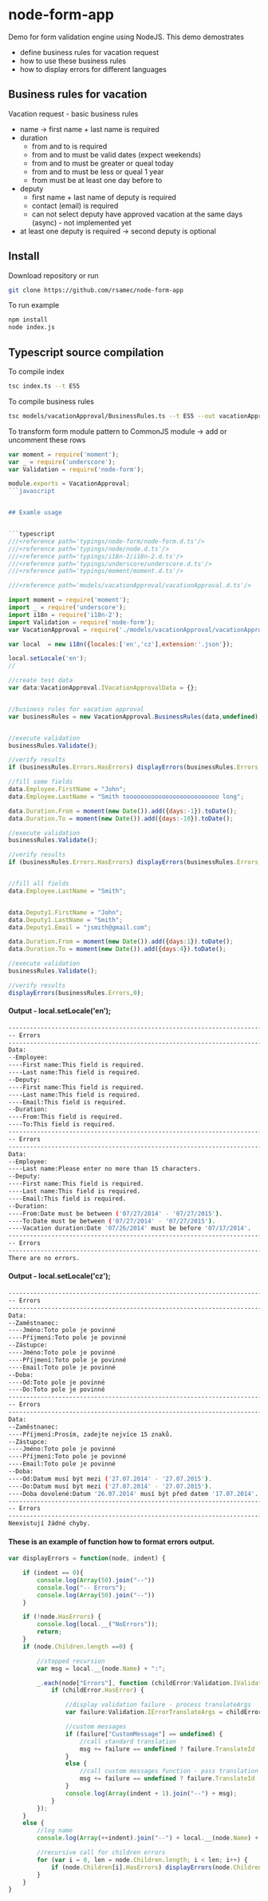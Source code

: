 node-form-app
=============

Demo for form validation engine using NodeJS. This demo demostrates

+   define business rules for vacation request
+   how to use these business rules
+   how to display errors for different languages

## Business rules for vacation

Vacation request - basic business rules

+   name -> first name + last name is required
+   duration
    +   from and to is required
    +   from and to must be valid dates (expect weekends)
    +   from and to must be greater or queal today
    +   from and to must be less or queal 1 year
    +   from must be at least one day before to
+   deputy
    +   first name + last name of deputy is required
    +   contact (email) is required
    +   can not select deputy have approved vacation at the same days (async) - not implemented yet
+   at least one deputy is required -> second deputy is optional


## Install

Download repository or run
```bash
git clone https://github.com/rsamec/node-form-app
```

To run example

```bash
npm install
node index.js
```

## Typescript source compilation

To compile index

```bash
tsc index.ts --t ES5
```

To compile business rules

```bash
tsc models/vacationApproval/BusinessRules.ts --t ES5 --out vacationApproval.js
```

To transform form module pattern to CommonJS module -> add or uncomment these  rows

```javascript
var moment = require('moment');
var _ = require('underscore');
var Validation = require('node-form');

module.exports = VacationApproval;
```javascript


## Examle usage


```typescript
///<reference path='typings/node-form/node-form.d.ts'/>
///<reference path='typings/node/node.d.ts'/>
///<reference path='typings/i18n-2/i18n-2.d.ts'/>
///<reference path='typings/underscore/underscore.d.ts'/>
///<reference path='typings/moment/moment.d.ts'/>

///<reference path='models/vacationApproval/vacationApproval.d.ts'/>

import moment = require('moment');
import _ = require('underscore');
import i18n = require('i18n-2');
import Validation = require('node-form');
var VacationApproval = require('./models/vacationApproval/vacationApproval.js');

var local  = new i18n({locales:['en','cz'],extension:'.json'});

local.setLocale('en');
//

//create test data
var data:VacationApproval.IVacationApprovalData = {};


//business rules for vacation approval
var businessRules = new VacationApproval.BusinessRules(data,undefined);


//execute validation
businessRules.Validate();

//verify results
if (businessRules.Errors.HasErrors) displayErrors(businessRules.Errors,0)

//fill some fields
data.Employee.FirstName = "John";
data.Employee.LastName = "Smith toooooooooooooooooooooooooo long";

data.Duration.From = moment(new Date()).add({days:-1}).toDate();
data.Duration.To = moment(new Date()).add({days:-10}).toDate();

//execute validation
businessRules.Validate();

//verify results
if (businessRules.Errors.HasErrors) displayErrors(businessRules.Errors,0);


//fill all fields
data.Employee.LastName = "Smith";


data.Deputy1.FirstName = "John";
data.Deputy1.LastName = "Smith";
data.Deputy1.Email = "jsmith@gmail.com";

data.Duration.From = moment(new Date()).add({days:1}).toDate();
data.Duration.To = moment(new Date()).add({days:4}).toDate();

//execute validation
businessRules.Validate();

//verify results
displayErrors(businessRules.Errors,0);
```

#### Output - local.setLocale('en');
```bash
--------------------------------------------------------------------------------------------------
-- Errors
--------------------------------------------------------------------------------------------------
Data:
--Employee:
----First name:This field is required.
----Last name:This field is required.
--Deputy:
----First name:This field is required.
----Last name:This field is required.
----Email:This field is required.
--Duration:
----From:This field is required.
----To:This field is required.
--------------------------------------------------------------------------------------------------
-- Errors
--------------------------------------------------------------------------------------------------
Data:
--Employee:
----Last name:Please enter no more than 15 characters.
--Deputy:
----First name:This field is required.
----Last name:This field is required.
----Email:This field is required.
--Duration:
----From:Date must be between ('07/27/2014' - '07/27/2015').
----To:Date must be between ('07/27/2014' - '07/27/2015').
----Vacation duration:Date '07/26/2014' must be before '07/17/2014'.
--------------------------------------------------------------------------------------------------
-- Errors
--------------------------------------------------------------------------------------------------
There are no errors.
```

#### Output - local.setLocale('cz');

```bash
--------------------------------------------------------------------------------------------------
-- Errors
--------------------------------------------------------------------------------------------------
Data:
--Zaměstnanec:
----Jméno:Toto pole je povinné
----Příjmení:Toto pole je povinné
--Zástupce:
----Jméno:Toto pole je povinné
----Příjmení:Toto pole je povinné
----Email:Toto pole je povinné
--Doba:
----Od:Toto pole je povinné
----Do:Toto pole je povinné
--------------------------------------------------------------------------------------------------
-- Errors
--------------------------------------------------------------------------------------------------
Data:
--Zaměstnanec:
----Příjmení:Prosím, zadejte nejvíce 15 znaků.
--Zástupce:
----Jméno:Toto pole je povinné
----Příjmení:Toto pole je povinné
----Email:Toto pole je povinné
--Doba:
----Od:Datum musí být mezi ('27.07.2014' - '27.07.2015').
----Do:Datum musí být mezi ('27.07.2014' - '27.07.2015').
----Doba dovolené:Datum '26.07.2014' musí být před datem '17.07.2014'.
--------------------------------------------------------------------------------------------------
-- Errors
--------------------------------------------------------------------------------------------------
Neexistují žádné chyby.

```

#### These is an example of function how to format errors output.

```typescript
var displayErrors = function(node, indent) {

    if (indent == 0){
        console.log(Array(50).join("--"))
        console.log("-- Errors");
        console.log(Array(50).join("--"))
    }

    if (!node.HasErrors) {
        console.log(local.__("NoErrors"));
        return;
    }
    if (node.Children.length ==0) {

        //stopped recursion
        var msg = local.__(node.Name) + ":";

        _.each(node["Errors"], function (childError:Validation.IValidationFailure, key:string) {
            if (childError.HasError) {

                //display validation failure - process translateArgs
                var failure:Validation.IErrorTranslateArgs = childError.TranslateArgs;

                //custom messages
                if (failure["CustomMessage"] == undefined) {
                    //call standard translation
                    msg += failure == undefined ? failure.TranslateId : Validation.StringFce.format(local.__(failure.TranslateId), failure.MessageArgs);
                }
                else {
                    //call custom messages function - pass translation config and message args
                    msg += failure == undefined ? failure.TranslateId : failure["CustomMessage"](local.__(failure.TranslateId), failure.MessageArgs);
                }
                console.log(Array(indent + 1).join("--") + msg);
            }
        });
    }
    else {
        //log name
        console.log(Array(++indent).join("--") + local.__(node.Name) + ":");

        //recursive call for children errors
        for (var i = 0, len = node.Children.length; i < len; i++) {
            if (node.Children[i].HasErrors) displayErrors(node.Children[i], indent);
        }
    }
}
```
